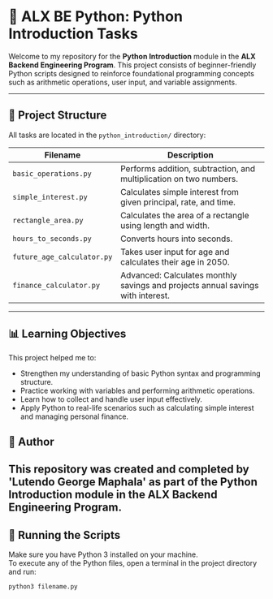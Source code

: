 # 🐍 ALX BE Python: Python Introduction Tasks

Welcome to my repository for the **Python Introduction** module in the **ALX Backend Engineering Program**. This project consists of beginner-friendly Python scripts designed to reinforce foundational programming concepts such as arithmetic operations, user input, and variable assignments.

---

## 📂 Project Structure

All tasks are located in the `python_introduction/` directory:

| Filename                  | Description                                                                 |
|---------------------------|-----------------------------------------------------------------------------|
| `basic_operations.py`     | Performs addition, subtraction, and multiplication on two numbers.         |
| `simple_interest.py`      | Calculates simple interest from given principal, rate, and time.           |
| `rectangle_area.py`       | Calculates the area of a rectangle using length and width.                 |
| `hours_to_seconds.py`     | Converts hours into seconds.                                               |
| `future_age_calculator.py`| Takes user input for age and calculates their age in 2050.                 |
| `finance_calculator.py`   | Advanced: Calculates monthly savings and projects annual savings with interest. |

---
## 📊 Learning Objectives

This project helped me to:
- Strengthen my understanding of basic Python syntax and programming structure.
- Practice working with variables and performing arithmetic operations.
- Learn how to collect and handle user input effectively.
- Apply Python to real-life scenarios such as calculating simple interest and managing personal finance.

## 🧠 Author

This repository was created and completed by 'Lutendo George Maphala' as part of the Python Introduction module in the ALX Backend Engineering Program.
---

## 🧪 Running the Scripts

Make sure you have Python 3 installed on your machine.  
To execute any of the Python files, open a terminal in the project directory and run:

```bash
python3 filename.py